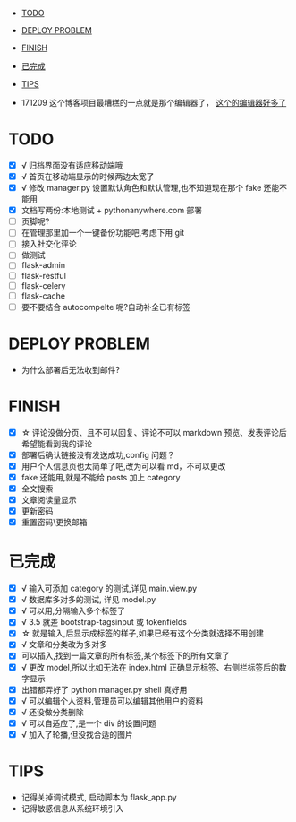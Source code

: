 
- [TODO](#todo)
- [DEPLOY PROBLEM](#deploy-problem)
- [FINISH](#finish)
- [已完成](#已完成)
- [TIPS](#tips)

- 171209
  这个博客项目最糟糕的一点就是那个编辑器了，
  [这个的编辑器好多了](https://github.com/flyhigher139/OctBlog)

# TODO

- [x] √ 归档界面没有适应移动端哦
- [x] √ 首页在移动端显示的时候两边太宽了
- [x] √ 修改 manager.py 设置默认角色和默认管理,也不知道现在那个 fake 还能不能用
- [x] 文档写两份:本地测试 + pythonanywhere.com 部署
- [ ] 页脚呢?
- [ ] 在管理那里加一个一键备份功能吧,考虑下用 git
- [ ] 接入社交化评论
- [ ] 做测试
- [ ] flask-admin
- [ ] flask-restful
- [ ] flask-celery
- [ ] flask-cache
- [ ] 要不要结合 autocompelte 呢?自动补全已有标签

# DEPLOY PROBLEM

- 为什么部署后无法收到邮件?

# FINISH

- [x] ☆ 评论没做分页、且不可以回复、评论不可以 markdown 预览、发表评论后希望能看到我的评论
- [x] 部署后确认链接没有发送成功,config 问题？
- [x] 用户个人信息页也太简单了吧,改为可以看 md，不可以更改
- [x] fake 还能用,就是不能给 posts 加上 category
- [x] 全文搜索
- [x] 文章阅读量显示
- [x] 更新密码
- [x] 重置密码\更换邮箱

# 已完成

- [x] √ 输入可添加 category 的测试,详见 main.view.py
- [x] √ 数据库多对多的测试, 详见 model.py
- [x] √ 可以用,分隔输入多个标签了
- [x] √ 3.5 就差 bootstrap-tagsinput 或 tokenfields
- [x] ☆ 就是输入,后显示成标签的样子,如果已经有这个分类就选择不用创建
- [x] √ 文章和分类改为多对多
- [x] 可以插入,找到一篇文章的所有标签,某个标签下的所有文章了
- [x] √ 更改 model,所以比如无法在 index.html 正确显示标签、右侧栏标签后的数字显示
- [x] 出错都弄好了 python manager.py shell 真好用
- [x] √ 可以编辑个人资料,管理员可以编辑其他用户的资料
- [x] √ 还没做分类删除
- [x] √ 可以自适应了,是一个 div 的设置问题
- [x] √ 加入了轮播,但没找合适的图片

# TIPS

- 记得关掉调试模式, 启动脚本为 flask_app.py
- 记得敏感信息从系统环境引入
